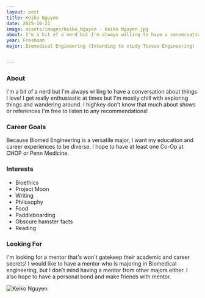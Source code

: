 ```yaml
---
layout: post
title: Keiko Nguyen
date: 2025-10-21
image: assets/images/Keiko_Nguyen - Keiko Nguyen.jpg
about: I'm a bit of a nerd but I'm always willing to have a conversation about things I love! I get really enthusiastic at times but I'm mostly chill with exploring things and wandering around. I highkey don't know that much about shows or references I'm free to listen to any recommendations!
year: Freshman
major: Biomedical Engineering (Intending to study Tissue Engineering)


---
```


### About

I'm a bit of a nerd but I'm always willing to have a conversation about things I love! I get really enthusiastic at times but I'm mostly chill with exploring things and wandering around. I highkey don't know that much about shows or references I'm free to listen to any recommendations!

### Career Goals

Because Biomed Engineering is a versatile major, I want my education and career experiences to be diverse. I hope to have at least one Co-Op at CHOP or Penn Medicine. 

### Interests

- Bioethics 
- Project Moon
- Writing
- Philosophy 
- Food
- Paddleboarding
- Obscure hamster facts
- Reading

### Looking For

I'm looking for a mentor that's won't gatekeep their academic and career secrets! I would like to have a mentor who is majoring in Biomedical engineering, but I don't mind having a mentor from other majors either. I also hope to have a personal bond and make friends with mentor. 

<div class="text-center my-5">
    <img src="https://sase-drexel.github.io/mentorship-2025/assets/images/Keiko_Nguyen - Keiko Nguyen.jpg" alt="Keiko Nguyen" class="rounded post-img" />
</div>

